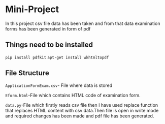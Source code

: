 # Mini-Project

In this project csv file data has been taken and from that data examination forms has been generated in form of pdf

## Things need to be installed

`pip install pdfkit`
`apt-get install wkhtmltopdf`



## File Structure
 `ApplicationFormExam.csv`- File where data is stored 
 
 `Eform.html`-File which contains HTML code of examination form.
 
 `data.py`-File which firstly reads csv file then I have used replace function that replaces HTML content with csv data.Then file is open in write mode and required changes has been made and pdf file has been generated.
 
